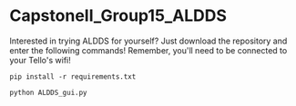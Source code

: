 ﻿# CapstoneII_Group15_ALDDS

Interested in trying ALDDS for yourself? Just download the repository and enter the following commands!
Remember, you'll need to be connected to your Tello's wifi!

 `pip install -r requirements.txt`
 
 `python ALDDS_gui.py`
